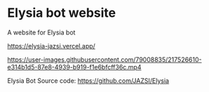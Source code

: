 # Elysia bot website

A website for Elysia bot

https://elysia-jazsi.vercel.app/

https://user-images.githubusercontent.com/79008835/217526610-e314b1d5-87e8-4939-b919-f1e6bfcff36c.mp4

Elysia Bot Source code: https://github.com/JAZSI/Elysia
